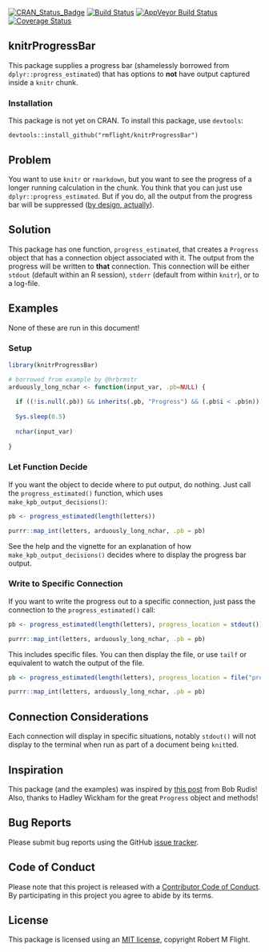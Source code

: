[![CRAN\_Status\_Badge](http://www.r-pkg.org/badges/version/knitrProgressBar)](https://cran.r-project.org/package=knitrProgressBar) [![Build Status](https://travis-ci.org/rmflight/knitrProgressBar.svg?branch=master)](https://travis-ci.org/rmflight/knitrProgressBar) [![AppVeyor Build Status](https://ci.appveyor.com/api/projects/status/github/rmflight/knitrProgressBar?branch=master&svg=true)](https://ci.appveyor.com/project/rmflight/knitrProgressBar) [![Coverage Status](https://img.shields.io/codecov/c/github/rmflight/knitrProgressBar/master.svg)](https://codecov.io/github/rmflight/knitrProgressBar?branch=master)

knitrProgressBar
----------------

This package supplies a progress bar (shamelessly borrowed from `dplyr::progress_estimated`) that has options to **not** have output captured inside a `knitr` chunk.

### Installation

This package is not yet on CRAN. To install this package, use `devtools`:

    devtools::install_github("rmflight/knitrProgressBar")

Problem
-------

You want to use `knitr` or `rmarkdown`, but you want to see the progress of a longer running calculation in the chunk. You think that you can just use `dplyr::progress_estimated`. But if you do, all the output from the progress bar will be suppressed ([by design, actually](https://github.com/tidyverse/dplyr/blob/master/R/progress.R#L96)).

Solution
--------

This package has one function, `progress_estimated`, that creates a `Progress` object that has a connection object associated with it. The output from the progress will be written to **that** connection. This connection will be either `stdout` (default within an R session), `stderr` (default from within `knitr`), or to a log-file.

Examples
--------

None of these are run in this document!

### Setup

``` r
library(knitrProgressBar)

# borrowed from example by @hrbrmstr
arduously_long_nchar <- function(input_var, .pb=NULL) {
  
  if ((!is.null(.pb)) && inherits(.pb, "Progress") && (.pb$i < .pb$n)) .pb$tick()$print()
  
  Sys.sleep(0.5)
  
  nchar(input_var)
  
}
```

### Let Function Decide

If you want the object to decide where to put output, do nothing. Just call the `progress_estimated()` function, which uses `make_kpb_output_decisions()`:

``` r
pb <- progress_estimated(length(letters))

purrr::map_int(letters, arduously_long_nchar, .pb = pb)
```

See the help and the vignette for an explanation of how `make_kpb_output_decisions()` decides where to display the progress bar output.

### Write to Specific Connection

If you want to write the progress out to a specific connection, just pass the connection to the `progress_estimated()` call:

``` r
pb <- progress_estimated(length(letters), progress_location = stdout())

purrr::map_int(letters, arduously_long_nchar, .pb = pb)
```

This includes specific files. You can then display the file, or use `tailf` or equivalent to watch the output of the file.

``` r
pb <- progress_estimated(length(letters), progress_location = file("progress.log", open = "w"))

purrr::map_int(letters, arduously_long_nchar, .pb = pb)
```

Connection Considerations
-------------------------

Each connection will display in specific situations, notably `stdout()` will not display to the terminal when run as part of a document being `knit`ted.

Inspiration
-----------

This package (and the examples) was inspired by [this post](https://rud.is/b/2017/03/27/all-in-on-r%E2%81%B4-progress-bars-on-first-post/) from Bob Rudis! Also, thanks to Hadley Wickham for the great `Progress` object and methods!

Bug Reports
-----------

Please submit bug reports using the GitHub [issue tracker](https://github.com/rmflight/knitrProgressBar/issues).

Code of Conduct
---------------

Please note that this project is released with a [Contributor Code of Conduct](CONDUCT.md). By participating in this project you agree to abide by its terms.

License
-------

This package is licensed using an [MIT license](LICENSE.md), copyright Robert M Flight.
